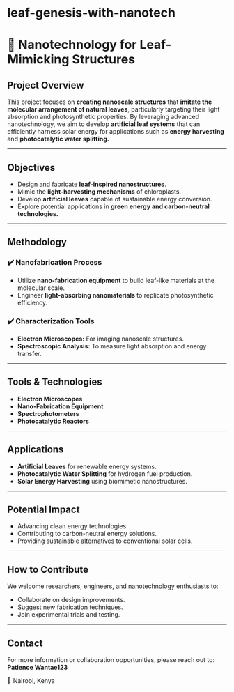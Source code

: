 # leaf-genesis-with-nanotech




# 🌱 Nanotechnology for Leaf-Mimicking Structures

## Project Overview

This project focuses on **creating nanoscale structures** that **imitate the molecular arrangement of natural leaves**, particularly targeting their light absorption and photosynthetic properties. By leveraging advanced nanotechnology, we aim to develop **artificial leaf systems** that can efficiently harness solar energy for applications such as **energy harvesting** and **photocatalytic water splitting.**

---

## Objectives

* Design and fabricate **leaf-inspired nanostructures**.
* Mimic the **light-harvesting mechanisms** of chloroplasts.
* Develop **artificial leaves** capable of sustainable energy conversion.
* Explore potential applications in **green energy and carbon-neutral technologies.**

---

## Methodology

### ✔️ Nanofabrication Process

* Utilize **nano-fabrication equipment** to build leaf-like materials at the molecular scale.
* Engineer **light-absorbing nanomaterials** to replicate photosynthetic efficiency.

### ✔️ Characterization Tools

* **Electron Microscopes:** For imaging nanoscale structures.
* **Spectroscopic Analysis:** To measure light absorption and energy transfer.

---

## Tools & Technologies

* **Electron Microscopes**
* **Nano-Fabrication Equipment**
* **Spectrophotometers**
* **Photocatalytic Reactors**

---

## Applications

* **Artificial Leaves** for renewable energy systems.
* **Photocatalytic Water Splitting** for hydrogen fuel production.
* **Solar Energy Harvesting** using biomimetic nanostructures.

---

## Potential Impact

* Advancing clean energy technologies.
* Contributing to carbon-neutral energy solutions.
* Providing sustainable alternatives to conventional solar cells.

---

## How to Contribute

We welcome researchers, engineers, and nanotechnology enthusiasts to:

* Collaborate on design improvements.
* Suggest new fabrication techniques.
* Join experimental trials and testing.

---

## Contact

For more information or collaboration opportunities, please reach out to:
**Patience  Wantae123**

📍 Nairobi, Kenya


